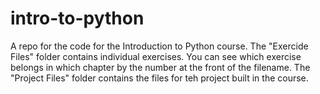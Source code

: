 # intro-to-python
A repo for the code for the Introduction to Python course. The "Exercide Files" folder contains individual exercises. You can see which exercise belongs in which chapter by the number at the front of the filename. The "Project Files" folder contains the files for teh project built in the course.
